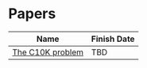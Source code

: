 # Papers

| Name | Finish Date |
| ---- | ----------- |
| [The C10K problem](http://www.kegel.com/c10k.html) | TBD |
